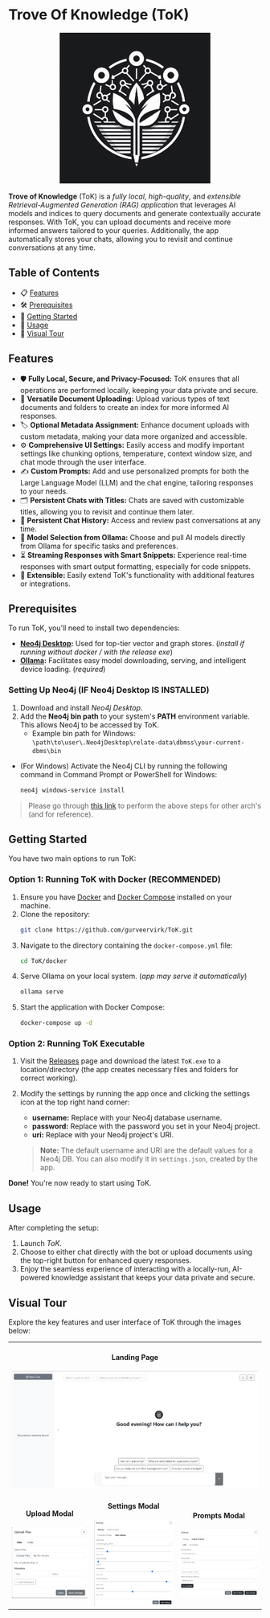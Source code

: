 # Trove Of Knowledge (ToK)

<div align="center">
  <img height="300" width="300" alt="Trove of Knowledge Logo" src="https://github.com/gurveervirk/ToK/blob/main/app/public/tok.jpg">
</div>

**Trove of Knowledge** (ToK) is a *fully local*, *high-quality*, and *extensible Retrieval-Augmented Generation (RAG) application* that leverages AI models and indices to query documents and generate contextually accurate responses. With ToK, you can upload documents and receive more informed answers tailored to your queries. Additionally, the app automatically stores your chats, allowing you to revisit and continue conversations at any time.

## Table of Contents

- 📋 [Features](https://github.com/gurveervirk/ToK/tree/main/README.md?tab=readme-ov-file#features)
- 🛠️ [Prerequisites](https://github.com/gurveervirk/ToK/tree/main/README.md?tab=readme-ov-file#prerequisites)
- 🚀 [Getting Started](https://github.com/gurveervirk/ToK/tree/main/README.md?tab=readme-ov-file#getting-started)
- 📝 [Usage](https://github.com/gurveervirk/ToK/tree/main/README.md?tab=readme-ov-file#usage)
- 🌟 [Visual Tour](https://github.com/gurveervirk/ToK/tree/main/README.md?tab=readme-ov-file#visual-tour)

## Features

- 🛡️ **Fully Local, Secure, and Privacy-Focused:** ToK ensures that all operations are performed locally, keeping your data private and secure.
- 📂 **Versatile Document Uploading:** Upload various types of text documents and folders to create an index for more informed AI responses.
- 🏷️ **Optional Metadata Assignment:** Enhance document uploads with custom metadata, making your data more organized and accessible.
- ⚙️ **Comprehensive UI Settings:** Easily access and modify important settings like chunking options, temperature, context window size, and chat mode through the user interface.
- ✍️ **Custom Prompts:** Add and use personalized prompts for both the Large Language Model (LLM) and the chat engine, tailoring responses to your needs.
- 🗂️ **Persistent Chats with Titles:** Chats are saved with customizable titles, allowing you to revisit and continue them later.
- 📜 **Persistent Chat History:** Access and review past conversations at any time.
- 🤖 **Model Selection from Ollama:** Choose and pull AI models directly from Ollama for specific tasks and preferences.
- ⏳ **Streaming Responses with Smart Snippets:** Experience real-time responses with smart output formatting, especially for code snippets.
- 🔧 **Extensible:** Easily extend ToK's functionality with additional features or integrations.

## Prerequisites

To run ToK, you'll need to install two dependencies:

- **[Neo4j Desktop](https://neo4j.com/download/):** Used for top-tier vector and graph stores. (*install if running without docker / with the release exe*)
- **[Ollama](https://ollama.com/download):** Facilitates easy model downloading, serving, and intelligent device loading. (*required*)

### Setting Up Neo4j (IF Neo4j Desktop IS INSTALLED)

1. Download and install *Neo4j Desktop*.
2. Add the **Neo4j bin path** to your system's **PATH** environment variable. This allows Neo4j to be accessed by ToK.
   - Example bin path for Windows: `\path\to\user\.Neo4jDesktop\relate-data\dbmss\your-current-dbms\bin`

- (For Windows) Activate the Neo4j CLI by running the following command in Command Prompt or PowerShell for Windows:

   ```bash
   neo4j windows-service install
   ```

> Please go through [this link](https://neo4j.com/docs/operations-manual/current/installation/) to perform the above steps for other arch's (and for reference).

## Getting Started

You have two main options to run ToK:

### Option 1: Running ToK with Docker (RECOMMENDED)

1. Ensure you have [Docker](https://www.docker.com/products/docker-desktop) and [Docker Compose](https://docs.docker.com/compose/install/) installed on your machine.
2. Clone the repository:
   ```bash
   git clone https://github.com/gurveervirk/ToK.git
   ```
3. Navigate to the directory containing the `docker-compose.yml` file:
   ```bash
   cd ToK/docker
   ```
4. Serve Ollama on your local system. (*app may serve it automatically*)
   ```bash
   ollama serve
   ```
4. Start the application with Docker Compose:
   ```bash
   docker-compose up -d
   ```

### Option 2: Running ToK Executable

1. Visit the [Releases](https://github.com/gurveervirk/ToK/releases) page and download the latest `ToK.exe` to a location/directory (the app creates necessary files and folders for correct working).
2. Modify the settings by running the app once and clicking the settings icon at the top right hand corner:
   - **username:** Replace with your Neo4j database username.
   - **password:** Replace with the password you set in your Neo4j project.
   - **uri:** Replace with your Neo4j project's URI.

   > **Note:** The default username and URI are the default values for a Neo4j DB.
   > You can also modify it in `settings.json`, created by the app.

**Done!** You're now ready to start using ToK.

## Usage

After completing the setup:

1. Launch *ToK*.
2. Choose to either chat directly with the bot or upload documents using the top-right button for enhanced query responses.
3. Enjoy the seamless experience of interacting with a locally-run, AI-powered knowledge assistant that keeps your data private and secure.

## Visual Tour

Explore the key features and user interface of ToK through the images below:

<table align="center">
  <tr>
    <td align="center" colspan=3>
      <h4>Landing Page</h4>
      <img alt="landing_page" src="https://github.com/gurveervirk/ToK/blob/main/misc/pics/landing_page.png"
    </td>
  </tr>
  <tr>
    <td align="center">
      <h4>Upload Modal</h4>
      <img width="200" alt="file_upload" src="https://github.com/gurveervirk/ToK/blob/main/misc/pics/file_upload.png"
    </td>
    <td align="center">
      <h4>Settings Modal</h4>
      <img width="200" alt="settings" src="https://github.com/gurveervirk/ToK/blob/main/misc/pics/settings.png"
    </td>
    <td align="center">
      <h4>Prompts Modal</h4>
      <img width="200" alt="prompts" src="https://github.com/gurveervirk/ToK/blob/main/misc/pics/prompts.png"
    </td>
  </tr>
</table>
